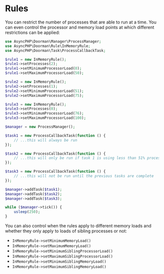 # Rules

You can restrict the number of processes that are able to run at a time. You can even control the processor and memory load points at which different restrictions can be applied:

```php
use AsyncPHP\Doorman\Manager\ProcessManager;
use AsyncPHP\Doorman\Rule\InMemoryRule;
use AsyncPHP\Doorman\Task\ProcessCallbackTask;

$rule1 = new InMemoryRule();
$rule1->setProcesses(2);
$rule1->setMinimumProcessorLoad(0);
$rule1->setMaximumProcessorLoad(50);

$rule2 = new InMemoryRule();
$rule2->setProcesses(1);
$rule2->setMinimumProcessorLoad(51);
$rule2->setMaximumProcessorLoad(75);

$rule3 = new InMemoryRule();
$rule3->setProcesses(0);
$rule3->setMinimumProcessorLoad(76);
$rule3->setMaximumProcessorLoad(100);

$manager = new ProcessManager();

$task1 = new ProcessCallbackTask(function () {
    // ...this will always be run
});

$task2 = new ProcessCallbackTask(function () {
    // ...this will only be run if task 1 is using less than 51% processor load
});

$task3 = new ProcessCallbackTask(function () {
    // ...this will not be run until the previous tasks are complete
});

$manager->addTask($task1);
$manager->addTask($task2);
$manager->addTask($task3);

while ($manager->tick()) {
    usleep(250);
}
```

You can also control when the rules apply to different memory loads and whether they only apply to loads of sibling processes or not:

- `InMemoryRule->setMinimumMemoryLoad()`
- `InMemoryRule->setMaximumMemoryLoad()`
- `InMemoryRule->setMinimumSiblingProcessorLoad()`
- `InMemoryRule->setMaximumSiblingProcessorLoad()`
- `InMemoryRule->setMinimumSiblingMemoryLoad()`
- `InMemoryRule->setMaximumSiblingMemoryLoad()`
